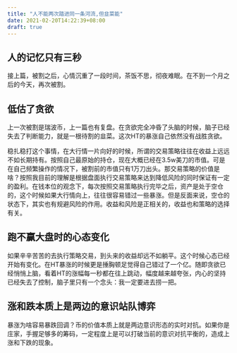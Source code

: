 ```yaml
---
title: "人不能两次踏进同一条河流,但韭菜能"
date: 2021-02-20T14:22:39+08:00
draft: true
---
```


## 人的记忆只有三秒

接上篇，被割之后，心情沉重了一段时间，茶饭不思，彻夜难眠。在不到一个月之后的今天，再次被割。

## 低估了贪欲

上一次被割是瑞波币，上一篇也有复盘。在贪欲完全冲昏了头脑的时候，脑子已经失去了判断能力，就是一根待割的韭菜。这次HT的暴涨自己依然没有战胜贪欲。


稳扎稳打这个事情，在大行情一片向好的时候，所谓的交易策略往往在收益上远远不如长期持有。按照自己最原始的持仓，现在大概已经在3.5w美刀的市值。可是在自己频繁操作的情况下，被割前的市值只有1万刀出头。那交易策略的价值是啥？按照我目前的理解是根据盘面执行交易策略来达到降低风险的同时保证有一定的盈利。在钱本位的观念下，每次按照交易策略执行完毕之后，资产是处于空仓的，这个时候如果大行情向上，往往很容易错过一些暴涨。但是反面来说，空仓的状态下，其实也有规避风险的作用。收益和风险是正相关的，收益也和策略的选择有关。

## 跑不赢大盘时的心态变化

如果辛辛苦苦的去执行策略交易，到头来的收益却远不如躺平。这个时候心态已经开始有变化。在HT暴涨的时候更是捶胸顿足觉得自己错过了一个亿。随即贪欲已经悄悄上脑，看着HT的涨幅每一秒都在往上跳动，幅度越来越夸张，内心的坚持已经失去了控制，脑子里只有一个念头：我一定要进去捞一把。

## 涨和跌本质上是两边的意识站队博弈

暴涨为啥容易暴跌回调？币的价值本质上就是两边意识形态的实时对抗。如果你是庄家，手握足够多的筹码，一定程度上是可以打破当前的意识对抗平衡的，造成上涨和下跌的现象。